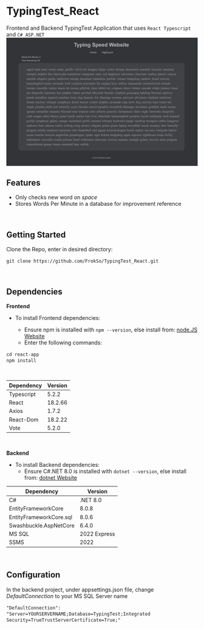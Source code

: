 # TypingTest_React

Frontend and Backend TypingTest Application that uses `React Typescript` and `C# ASP.NET`
<br>
![Screenshot](react-app/src/assets/FrontendPreview.png)

## Features

- Only checks new word on _space_
- Stores Words Per Minute in a database for improvement reference

<br>

## Getting Started

Clone the Repo, enter in desired directory:

```
git clone https://github.com/FrokSo/TypingTest_React.git
```

<br>

## Dependencies

**Frontend**

- To install Frontend dependencies:

  - Ensure npm is installed with `npm --version`, else install from: [node.JS Website](https:node.js.org)
  - Enter the following commands:

```
cd react-app
npm install
```

<br>

| Dependency | Version |
| ---------- | ------- |
| Typescript | 5.2.2   |
| React      | 18.2.66 |
| Axios      | 1.7.2   |
| React-Dom  | 18.2.22 |
| Vote       | 5.2.0   |

<br>

**Backend**

- To install Backend dependencies:
  - Ensure C#.NET 8.0 is installed with `dotnet --version`, else install from: [dotnet Website](https://dotnet.microsoft.com/en-us/download/dotnet/8.0)

| Dependency              | Version      |
| ----------------------- | ------------ |
| C#                      | .NET 8.0     |
| EntityFrameworkCore     | 8.0.8        |
| EntityFrameworkCore.sql | 8.0.6        |
| Swashbuckle.AspNetCore  | 6.4.0        |
| MS SQL                  | 2022 Express |
| SSMS                    | 2022         |

<br>

## Configuration

In the backend project, under appsettings.json file, change _DefaultConnection_ to your MS SQL Server name

```
"DefaultConnection": "Server=YOURSERVERNAME;Database=TypingTest;Integrated Security=TrueTrustServerCertificate=True;"

```
